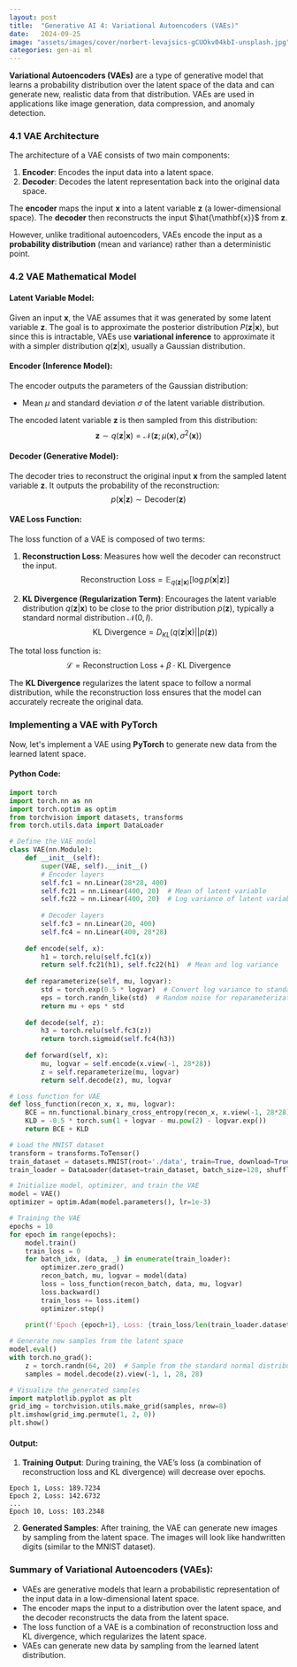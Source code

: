 ```yaml
---
layout: post
title:  "Generative AI 4: Variational Autoencoders (VAEs)"
date:   2024-09-25
image: "assets/images/cover/norbert-levajsics-gCUOkv04kbI-unsplash.jpg"
categories: gen-ai ml
---
```


**Variational Autoencoders (VAEs)** are a type of generative model that learns a probability distribution over the latent space of the data and can generate new, realistic data from that distribution. VAEs are used in applications like image generation, data compression, and anomaly detection.

### **4.1 VAE Architecture**

The architecture of a VAE consists of two main components:
1. **Encoder**: Encodes the input data into a latent space.
2. **Decoder**: Decodes the latent representation back into the original data space.

The **encoder** maps the input $\mathbf{x}$ into a latent variable $\mathbf{z}$ (a lower-dimensional space). The **decoder** then reconstructs the input $\hat{\mathbf{x}}$ from $\mathbf{z}$.

However, unlike traditional autoencoders, VAEs encode the input as a **probability distribution** (mean and variance) rather than a deterministic point.

### **4.2 VAE Mathematical Model**

#### **Latent Variable Model**:

Given an input $\mathbf{x}$, the VAE assumes that it was generated by some latent variable $\mathbf{z}$. The goal is to approximate the posterior distribution $P(\mathbf{z}|\mathbf{x})$, but since this is intractable, VAEs use **variational inference** to approximate it with a simpler distribution $q(\mathbf{z}|\mathbf{x})$, usually a Gaussian distribution.

#### **Encoder (Inference Model)**:
The encoder outputs the parameters of the Gaussian distribution:
- Mean $\mu$ and standard deviation $\sigma$ of the latent variable distribution.

The encoded latent variable $\mathbf{z}$ is then sampled from this distribution:
$$
\mathbf{z} \sim q(\mathbf{z}|\mathbf{x}) = \mathcal{N}(\mathbf{z}; \mu(\mathbf{x}), \sigma^2(\mathbf{x}))
$$

#### **Decoder (Generative Model)**:
The decoder tries to reconstruct the original input $\mathbf{x}$ from the sampled latent variable $\mathbf{z}$. It outputs the probability of the reconstruction:
$$
p(\mathbf{x}|\mathbf{z}) \sim \text{Decoder}(\mathbf{z})
$$

#### **VAE Loss Function**:

The loss function of a VAE is composed of two terms:
1. **Reconstruction Loss**: Measures how well the decoder can reconstruct the input.
   $$
   \text{Reconstruction Loss} = \mathbb{E}_{q(\mathbf{z}|\mathbf{x})} [ \log p(\mathbf{x}|\mathbf{z}) ]
   $$

2. **KL Divergence (Regularization Term)**: Encourages the latent variable distribution $q(\mathbf{z}|\mathbf{x})$ to be close to the prior distribution $p(\mathbf{z})$, typically a standard normal distribution $\mathcal{N}(0, I)$.
   $$
   \text{KL Divergence} = D_{KL}(q(\mathbf{z}|\mathbf{x}) || p(\mathbf{z}))
   $$

The total loss function is:
$$
\mathcal{L} = \text{Reconstruction Loss} + \beta \cdot \text{KL Divergence}
$$

The **KL Divergence** regularizes the latent space to follow a normal distribution, while the reconstruction loss ensures that the model can accurately recreate the original data.

### **Implementing a VAE with PyTorch**

Now, let's implement a VAE using **PyTorch** to generate new data from the learned latent space.

#### **Python Code**:

```python
import torch
import torch.nn as nn
import torch.optim as optim
from torchvision import datasets, transforms
from torch.utils.data import DataLoader

# Define the VAE model
class VAE(nn.Module):
    def __init__(self):
        super(VAE, self).__init__()
        # Encoder layers
        self.fc1 = nn.Linear(28*28, 400)
        self.fc21 = nn.Linear(400, 20)  # Mean of latent variable
        self.fc22 = nn.Linear(400, 20)  # Log variance of latent variable
        
        # Decoder layers
        self.fc3 = nn.Linear(20, 400)
        self.fc4 = nn.Linear(400, 28*28)
    
    def encode(self, x):
        h1 = torch.relu(self.fc1(x))
        return self.fc21(h1), self.fc22(h1)  # Mean and log variance
    
    def reparameterize(self, mu, logvar):
        std = torch.exp(0.5 * logvar)  # Convert log variance to standard deviation
        eps = torch.randn_like(std)  # Random noise for reparameterization trick
        return mu + eps * std
    
    def decode(self, z):
        h3 = torch.relu(self.fc3(z))
        return torch.sigmoid(self.fc4(h3))
    
    def forward(self, x):
        mu, logvar = self.encode(x.view(-1, 28*28))
        z = self.reparameterize(mu, logvar)
        return self.decode(z), mu, logvar

# Loss function for VAE
def loss_function(recon_x, x, mu, logvar):
    BCE = nn.functional.binary_cross_entropy(recon_x, x.view(-1, 28*28), reduction='sum')
    KLD = -0.5 * torch.sum(1 + logvar - mu.pow(2) - logvar.exp())
    return BCE + KLD

# Load the MNIST dataset
transform = transforms.ToTensor()
train_dataset = datasets.MNIST(root='./data', train=True, download=True, transform=transform)
train_loader = DataLoader(dataset=train_dataset, batch_size=128, shuffle=True)

# Initialize model, optimizer, and train the VAE
model = VAE()
optimizer = optim.Adam(model.parameters(), lr=1e-3)

# Training the VAE
epochs = 10
for epoch in range(epochs):
    model.train()
    train_loss = 0
    for batch_idx, (data, _) in enumerate(train_loader):
        optimizer.zero_grad()
        recon_batch, mu, logvar = model(data)
        loss = loss_function(recon_batch, data, mu, logvar)
        loss.backward()
        train_loss += loss.item()
        optimizer.step()
    
    print(f'Epoch {epoch+1}, Loss: {train_loss/len(train_loader.dataset):.4f}')

# Generate new samples from the latent space
model.eval()
with torch.no_grad():
    z = torch.randn(64, 20)  # Sample from the standard normal distribution
    samples = model.decode(z).view(-1, 1, 28, 28)

# Visualize the generated samples
import matplotlib.pyplot as plt
grid_img = torchvision.utils.make_grid(samples, nrow=8)
plt.imshow(grid_img.permute(1, 2, 0))
plt.show()
```

#### **Output**:
1. **Training Output**: During training, the VAE’s loss (a combination of reconstruction loss and KL divergence) will decrease over epochs.

```
Epoch 1, Loss: 189.7234
Epoch 2, Loss: 142.6732
...
Epoch 10, Loss: 103.2348
```
2. **Generated Samples**: After training, the VAE can generate new images by sampling from the latent space. The images will look like handwritten digits (similar to the MNIST dataset).

### **Summary of Variational Autoencoders (VAEs)**:
- VAEs are generative models that learn a probabilistic representation of the input data in a low-dimensional latent space.
- The encoder maps the input to a distribution over the latent space, and the decoder reconstructs the data from the latent space.
- The loss function of a VAE is a combination of reconstruction loss and KL divergence, which regularizes the latent space.
- VAEs can generate new data by sampling from the learned latent distribution.
